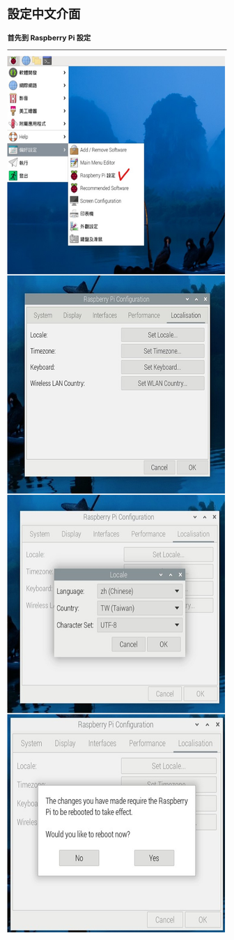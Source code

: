 # 設定中文介面

### 首先到 Raspberry Pi 設定
<hr>
<img src="https://github.com/derricktsai0904/Course/blob/main/2025_%E6%A8%B9%E6%A2%85%E6%B4%BE/01.%E8%A8%AD%E5%AE%9A%E9%81%A0%E7%AB%AF%E9%80%A3%E7%B7%9A/VNC01.jpg" width=500 height=500>

<img src="ch1.jpg" width=500 height=500 />
<img src="ch2.jpg" width=500 height=500 />
<img src="ch3.jpg" width=500 height=500 />

